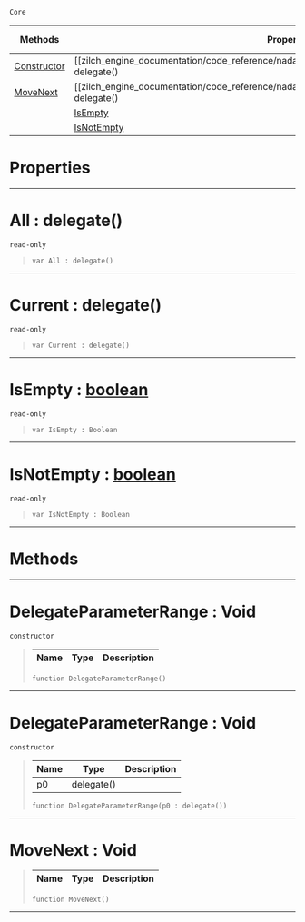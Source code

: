  `Core`

|Methods|Properties|Base Classes|Derived Classes|
|---|---|---|---|
|[ Constructor](https://github.com/ZilchEngine/ZilchDocs/blob/master/code_reference/nada_base_types/delegateparameterrange.markdown#delegateparameterrange-v)|[[zilch_engine_documentation/code_reference/nada_base_types/delegateparameterrange/#all-delegate() | All]]| | |
|[ MoveNext](https://github.com/ZilchEngine/ZilchDocs/blob/master/code_reference/nada_base_types/delegateparameterrange.markdown#movenext-void)|[[zilch_engine_documentation/code_reference/nada_base_types/delegateparameterrange/#current-delegate() | Current]]| | |
| |[ IsEmpty](https://github.com/ZilchEngine/ZilchDocs/blob/master/code_reference/nada_base_types/delegateparameterrange.markdown#isempty-zilch-engine-docu)| | |
| |[ IsNotEmpty](https://github.com/ZilchEngine/ZilchDocs/blob/master/code_reference/nada_base_types/delegateparameterrange.markdown#isnotempty-zilch-engine-d)| | |


 #  Properties


---  
 #  All : delegate()

 `read-only`

> 
> ``` lang=cpp, name=Nada
> var All : delegate()


---  
 #  Current : delegate()

 `read-only`

> 
> ``` lang=cpp, name=Nada
> var Current : delegate()


---  
 #  IsEmpty : [boolean](https://github.com/ZilchEngine/ZilchDocs/blob/master/code_reference/nada_base_types/boolean.markdown)

 `read-only`

> 
> ``` lang=cpp, name=Nada
> var IsEmpty : Boolean


---  
 #  IsNotEmpty : [boolean](https://github.com/ZilchEngine/ZilchDocs/blob/master/code_reference/nada_base_types/boolean.markdown)

 `read-only`

> 
> ``` lang=cpp, name=Nada
> var IsNotEmpty : Boolean


---  
 #  Methods


---  
 #  DelegateParameterRange : Void

 `constructor`

> 
> |Name|Type|Description|
> |---|---|---|
> ``` lang=cpp, name=Nada
> function DelegateParameterRange()
> ``` 


---  
 #  DelegateParameterRange : Void

 `constructor`

> 
> |Name|Type|Description|
> |---|---|---|
> |p0|delegate()| |
> ``` lang=cpp, name=Nada
> function DelegateParameterRange(p0 : delegate())
> ``` 


---  
 #  MoveNext : Void

> 
> |Name|Type|Description|
> |---|---|---|
> ``` lang=cpp, name=Nada
> function MoveNext()
> ``` 


---  
 

 